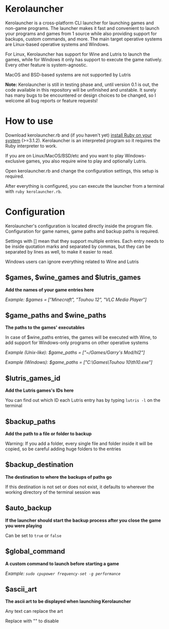# Kerolauncher
Kerolauncher is a cross-platform CLI launcher for launching games and non-game programs. The launcher makes it fast and convenient to launch your programs and games from 1 source while also providing support for backups, custom commands, and more. The main target operative systems are Linux-based operative systems and Windows.

For Linux, Kerolauncher has support for Wine and Lutris to launch the games, while for Windows it only has support to execute the game natively. Every other feature is system-agnostic.

MacOS and BSD-based systems are not supported by Lutris

**Note:** Kerolauncher is still in testing phase and, until version 0.1 is out, the code available in this repository will be unfinished and unstable. It surely has many bugs to be encountered or design choices to be changed, so I welcome all bug reports or feature requests!

# How to use
Download kerolauncher.rb and (if you haven't yet) [install Ruby on your system](https://www.ruby-lang.org/en/) (>=3.1.2). Kerolauncher is an interpreted program so it requires the Ruby interpreter to work.

If you are on Linux/MacOS/BSD/etc and you want to play Windows-exclusive games, you also require wine to play and optionally Lutris.

Open kerolauncher.rb and change the configuration settings, this setup is required.

After everything is configured, you can execute the launcher from a terminal with ```ruby kerolauncher.rb```.

# Configuration
Kerolauncher's configuration is located directly inside the program file. Configuration for game names, game paths and backup paths is required.

Settings with [] mean that they support multiple entries. Each entry needs to be inside quotation marks and separated by commas, but they can be separated by lines as well, to make it easier to read.

Windows users can ignore everything related to Wine and Lutris

## $games, $wine_games and $lutris_games
**Add the names of your game entries here**

*Example: $games = ["Minecraft", "Touhou 12", "VLC Media Player"]*

## $game_paths and $wine_paths
**The paths to the games' executables**

In case of $wine_paths entries, the games will be executed with Wine, to add support for Windows-only programs on other operative systems

*Example (Unix-like): $game_paths = ["~/Games/Garry's Mod/hl2"]*

*Example (Windows): $game_paths = ["C:\Games\Touhou 10\th10.exe"]*

## $lutris_games_id
**Add the Lutris games's IDs here**

You can find out which ID each Lutris entry has by typing ```lutris -l``` on the terminal

## $backup_paths
**Add the path to a file or folder to backup**

Warning: If you add a folder, every single file and folder inside it will be copied, so be careful adding huge folders to the entries

## $backup_destination
**The destination to where the backups of paths go**

If this destination is not set or does not exist, it defaults to wherever the working directory of the terminal session was

## $auto_backup
**If the launcher should start the backup process after you close the game you were playing**

Can be set to ```true``` or ```false```

## $global_command
**A custom command to launch before starting a game**

*Example: ```sudo cpupower frequency-set -g performance```*

## $ascii_art
**The ascii art to be displayed when launching Kerolauncher** 

Any text can replace the art

Replace with "" to disable
